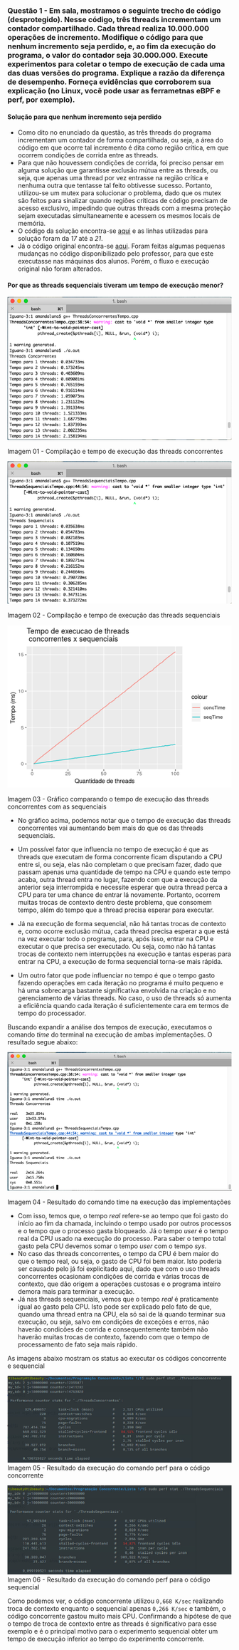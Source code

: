 

### Questão 1 - Em sala, mostramos o seguinte trecho de código (desprotegido). Nesse código, três threads incrementam um contador compartilhado. Cada thread realiza 10.000.000 operações de incremento. Modifique o código para que nenhum incremento seja perdido, e, ao fim da execução do programa, o valor do contador seja 30.000.000. Execute experimentos para coletar o tempo de execução de cada uma das duas versões do programa. Explique a razão da diferença de desempenho. Forneça evidências que corroborem sua explicação (no Linux, você pode usar as ferrametnas eBPF e perf, por exemplo).



#### Solução para que nenhum incremento seja perdido

* Como dito no enunciado da questão, as três threads do programa incrementam um contador de forma compartilhada, ou seja, a área do código em que ocorre tal incremento é dita como região crítica, em que ocorrem condições de corrida entre as threads.
* Para que não houvessem condições de corrida, foi preciso pensar em alguma solução que garantisse exclusão mútua entre as threads, ou seja, que apenas uma thread por vez entrasse na região crítica e nenhuma outra que tentasse tal feito obtivesse sucesso. Portanto, utilizou-se um mutex para solucionar o problema, dado que os mutex são feitos para sinalizar quando regiões críticas de código precisam de acesso exclusivo, impedindo que outras threads com a mesma proteção sejam executadas simultaneamente e acessem os mesmos locais de memória.
* O código da solução encontra-se [aqui](https://github.com/dalesEwerton/PC-Lista1/blob/master/1/ThreadsSequenciais.c) e as linhas utilizadas para solução foram da _17_ até a _21_. 
* Já o código original encontra-se [aqui](https://github.com/dalesEwerton/PC-Lista1/blob/master/1/ThreadsConcorrentes.c).
Foram feitas algumas pequenas mudanças no código disponibilizado pelo professor, para que este executasse nas máquinas dos alunos. Porém, o fluxo e execução original não foram alterados.


#### Por que as threads sequenciais tiveram um tempo de execução menor?
![Tempo1](./Images/TempoThreadsConcorrentes.png)

Imagem 01 - Compilação e tempo de execução das threads concorrentes

![Tempo2](./Images/TempoThreadsSequenciais.png)

Imagem 02 - Compilação e tempo de execução das threads sequenciais

![Tempo3](./Images/TempoConcXSeq.png)

Imagem 03 - Gráfico comparando o tempo de execução das threads concorrentes com as sequenciais

* No gráfico acima, podemos notar que o tempo de execução das threads concorrentes vai aumentando bem mais do que os das threads sequenciais.

* Um possível fator que influencia no tempo de execução é que as threads que executam de forma concorrente ficam disputando a CPU entre si, ou seja, elas não completam o que precisam fazer, dado que passam apenas uma quantidade de tempo na CPU e quando este tempo acaba, outra thread entra no lugar, fazendo com que a execução da anterior seja interrompida e necessite esperar que outra thread perca a CPU para ter uma chance de entrar lá novamente. Portanto, ocorrem muitas trocas de contexto dentro deste problema, que consomem tempo, além do tempo que a thread precisa esperar para executar. 
* Já na execução de forma sequencial, não há tantas trocas de contexto e, como ocorre exclusão mútua, cada thread precisa esperar a que está na vez executar todo o programa, para, após isso, entrar na CPU e executar o que precisa ser executado. Ou seja, como não há tantas trocas de contexto nem interrupções na execução e tantas esperas para entrar na CPU, a execução de forma sequencial torna-se mais rápida.
* Um outro fator que pode influenciar no tempo é que o tempo gasto fazendo operações em cada iteração no programa é muito pequeno e há uma sobrecarga bastante significativa envolvida na criação e no gerenciamento de várias threads. No caso, o uso de threads só aumenta a eficiência quando cada iteração é suficientemente cara em termos de tempo do processador.

Buscando expandir a análise dos tempos de execução, executamos o comando _time_ do terminal na execução de ambas implementações. O resultado segue abaixo:

![Tempo4](./Images/SysExecTime.png)

Imagem 04 - Resultado do comando time na execução das implementações

* Com isso, temos que, o tempo _real_ refere-se ao tempo que foi gasto do início ao fim da chamada, incluindo o tempo usado por outros processos e o tempo que o processo gasta bloqueado. Já o tempo _user_ é o tempo real da CPU usado na execução do processo. Para saber o tempo total gasto pela CPU devemos somar o tempo _user_ com o tempo _sys_.
* No caso das threads concorrentes, o tempo da CPU é bem maior do que o tempo real, ou seja, o gasto de CPU foi bem maior. Isto poderia ser causado pelo já foi explicitado aqui, dado que com o uso threads concorrentes ocasionam condições de corrida e várias trocas de contexto, que dão origem a operações custosas e o programa inteiro demora mais para terminar a execução.
* Já nas threads sequenciais, vemos que o tempo _real_ é praticamente igual ao gasto pela CPU. Isto pode ser explicado pelo fato de que, quando uma thread entra na CPU, ela só sai de lá quando terminar sua execução, ou seja, salvo em condições de exceções e erros, não haverão condicões de corrida e consequentemente também não haverão muitas trocas de contexto, fazendo com que o tempo de processamento de fato seja mais rápido.

As imagens abaixo mostram os status ao executar os códigos concorrente e sequencial

![PerfConcorrente](./Images/perfcodigoconcorrente.jpeg)
Imagem 05 - Resultado da execução do comando perf para o código concorrente

![PerfSequencial](./Images/perfcodigosequencial.jpeg)
Imagem 06 - Resultado da execução do comando perf para o código sequencial

Como podemos ver, o código concorrente utilizou `0,668 K/sec` realizando troca de contexto enquanto o sequencial apenas `0,266 K/sec` e também, o código concorrente gastou muito mais CPU. Confirmando a hipótese de que o tempo de troca de contexto entre as threads é significativo para esse exemplo e é o principal motivo para o experimento sequencial obter um tempo de execução inferior ao tempo do experimento concorrente.
